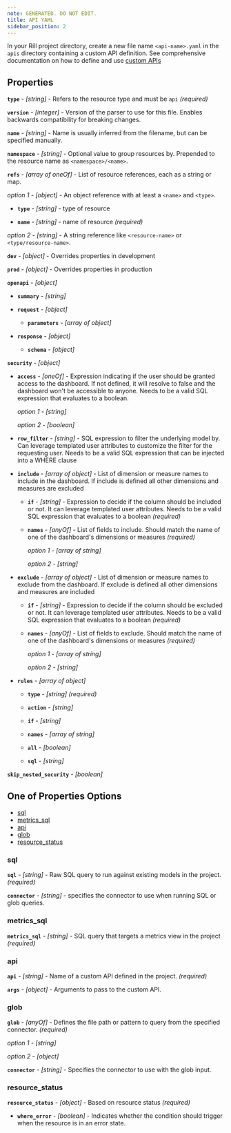 ```yaml
---
note: GENERATED. DO NOT EDIT.
title: API YAML
sidebar_position: 2
---
```


In your Rill project directory, create a new file name `<api-name>.yaml` in the `apis` directory containing a custom API definition. See comprehensive documentation on how to define and use [custom APIs](/integrate/custom-apis/index.md)

## Properties


**`type`**  - _[string]_ - Refers to the resource type and must be `api`  _(required)_

**`version`**  - _[integer]_ - Version of the parser to use for this file. Enables backwards compatibility for breaking changes. 

**`name`**  - _[string]_ - Name is usually inferred from the filename, but can be specified manually. 

**`namespace`**  - _[string]_ - Optional value to group resources by. Prepended to the resource name as `<namespace>/<name>`. 

**`refs`**  - _[array of oneOf]_ - List of resource references, each as a string or map. 

  *option 1* - _[object]_ - An object reference with at least a `<name>` and `<type>`.

  - **`type`**  - _[string]_ - type of resource 

  - **`name`**  - _[string]_ - name of resource  _(required)_

  *option 2* - _[string]_ - A string reference like `<resource-name>` or `<type/resource-name>`.

**`dev`**  - _[object]_ - Overrides properties in development 

**`prod`**  - _[object]_ - Overrides properties in production 

**`openapi`**  - _[object]_  

  - **`summary`**  - _[string]_  

  - **`request`**  - _[object]_  

    - **`parameters`**  - _[array of object]_  

  - **`response`**  - _[object]_  

    - **`schema`**  - _[object]_  

**`security`**  - _[object]_  

  - **`access`**  - _[oneOf]_ - Expression indicating if the user should be granted access to the dashboard. If not defined, it will resolve to false and the dashboard won't be accessible to anyone. Needs to be a valid SQL expression that evaluates to a boolean. 

    *option 1* - _[string]_ 

    *option 2* - _[boolean]_ 

  - **`row_filter`**  - _[string]_ - SQL expression to filter the underlying model by. Can leverage templated user attributes to customize the filter for the requesting user. Needs to be a valid SQL expression that can be injected into a WHERE clause 

  - **`include`**  - _[array of object]_ - List of dimension or measure names to include in the dashboard. If include is defined all other dimensions and measures are excluded 

    - **`if`**  - _[string]_ - Expression to decide if the column should be included or not. It can leverage templated user attributes. Needs to be a valid SQL expression that evaluates to a boolean  _(required)_

    - **`names`**  - _[anyOf]_ - List of fields to include. Should match the name of one of the dashboard's dimensions or measures  _(required)_

      *option 1* - _[array of string]_ 

      *option 2* - _[string]_ 

  - **`exclude`**  - _[array of object]_ - List of dimension or measure names to exclude from the dashboard. If exclude is defined all other dimensions and measures are included 

    - **`if`**  - _[string]_ - Expression to decide if the column should be excluded or not. It can leverage templated user attributes. Needs to be a valid SQL expression that evaluates to a boolean  _(required)_

    - **`names`**  - _[anyOf]_ - List of fields to exclude. Should match the name of one of the dashboard's dimensions or measures  _(required)_

      *option 1* - _[array of string]_ 

      *option 2* - _[string]_ 

  - **`rules`**  - _[array of object]_  

    - **`type`**  - _[string]_   _(required)_

    - **`action`**  - _[string]_  

    - **`if`**  - _[string]_  

    - **`names`**  - _[array of string]_  

    - **`all`**  - _[boolean]_  

    - **`sql`**  - _[string]_  

**`skip_nested_security`**  - _[boolean]_  

## One of Properties Options
- [sql](#sql)
- [metrics_sql](#metrics_sql)
- [api](#api)
- [glob](#glob)
- [resource_status](#resource_status)


### sql



**`sql`**  - _[string]_ - Raw SQL query to run against existing models in the project.  _(required)_

**`connector`**  - _[string]_ - specifies the connector to use when running SQL or glob queries. 

### metrics_sql



**`metrics_sql`**  - _[string]_ - SQL query that targets a metrics view in the project  _(required)_

### api



**`api`**  - _[string]_ - Name of a custom API defined in the project.  _(required)_

**`args`**  - _[object]_ - Arguments to pass to the custom API. 

### glob



**`glob`**  - _[anyOf]_ - Defines the file path or pattern to query from the specified connector.  _(required)_

  *option 1* - _[string]_ 

  *option 2* - _[object]_ 

**`connector`**  - _[string]_ - Specifies the connector to use with the glob input. 

### resource_status



**`resource_status`**  - _[object]_ - Based on resource status  _(required)_

  - **`where_error`**  - _[boolean]_ - Indicates whether the condition should trigger when the resource is in an error state. 